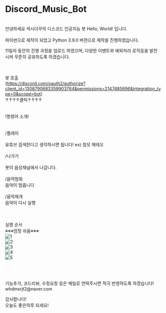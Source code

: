 # Discord_Music_Bot
<br/>
안녕하세요 섹시더꾸의 디스코드 인공지능 봇 Hello, World! 입니다.

<br/>
<br/>
파이썬으로 제작이 되었고 Python 3.9.0 버젼으로 제작을 진행하였습니다.

11일차 동안의 진행 과정을 업로드 하였으며, 다양한 이벤트와 예외처리 로직등을 발전시켜 꾸준히 공유하도록 하겠습니다.
<br/>
<br/>
<br/>

봇 호출 
<br/>(https://discord.com/oauth2/authorize?client_id=1308790683359903764&permissions=2147485696&integration_type=0&scope=bot)
<br/>                     ↑↑↑↑클릭↑↑↑↑
<br/>
<br/> 
<br/>  !명령어 소개!
<br/>
<br/>
<br/>  /플레이    
<br/>  유튜브 검색한다고 생각하시면 됩니다! ex) 창모 메테오 
<br/>
<br/>  /나가기    
<br/>  봇이 음성채널에서 나갑니다.
<br/>
<br/>  /음악멈춰 
<br/>  음악이 멈춥니다
<br/>
<br/>  /음악재개 
<br/>  음악이 다시 실행
<br/>
<br/>
<br/>
<br/>실행 순서 
<br/>        ※※※엄청 쉬움※※※
<br/>
![1](https://github.com/user-attachments/assets/7f19bad0-93f5-4d98-85b3-eb875721d822)
<br/>
![2](https://github.com/user-attachments/assets/b523c9b0-6546-40d9-b745-ee020db81db0)
<br/>
![3](https://github.com/user-attachments/assets/efa9b1d2-8b2c-4390-a99e-c872ab73f322)
<br/>
![4](https://github.com/user-attachments/assets/645dd240-3b45-4562-92e0-cfd93cf7c8ff)
<br/>
![5](https://github.com/user-attachments/assets/11ca61a6-330c-4d9e-8e92-d6450b7975ca)

<br/>
<br/>
<br/>
기능추가, 코드리뷰, 수정요청 등은 메일로 연락주시면 적극 반영하도록 하겠습니다!
<br/>whdmsrjt2@naver.com

감사합니다!
<br/>오늘도 좋은하루 되세요!
